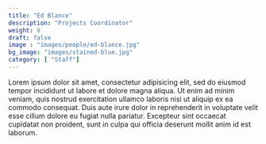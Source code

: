 ```yaml
---
title: "Ed Blance"
description: "Projects Coordinator"
weight: 8
draft: false
image : "images/people/ed-blance.jpg"
bg_image: "images/stained-blue.jpg"
category: [ "Staff"]
---
```


Lorem ipsum dolor sit amet, consectetur adipisicing elit, sed do eiusmod
tempor incididunt ut labore et dolore magna aliqua. Ut enim ad minim veniam,
quis nostrud exercitation ullamco laboris nisi ut aliquip ex ea commodo
consequat. Duis aute irure dolor in reprehenderit in voluptate velit esse
cillum dolore eu fugiat nulla pariatur. Excepteur sint occaecat cupidatat non
proident, sunt in culpa qui officia deserunt mollit anim id est laborum.